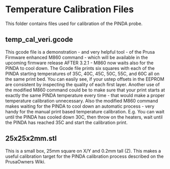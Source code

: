 # Temperature Calibration Files
This folder contains files used for calibration of the PINDA probe.
## temp_cal_veri.gcode
This gcode file is a demonstration - and very helpful tool - of the Prusa Firmware enhanced M860 command - which will be available in the upcoming firmware release AFTER 3.2.1 - M860 now waits also for the PINDA to cool down. The Gcode file prints six squares with each of the PINDA starting temperatures of 35C, 40C, 45C, 50C, 55C, and 60C all on the same print bed. You can easily see, if your ustep offsets in the EEPROM are consistent by inspecting the quality of each first layer.
Another use of the modified M860 command could be to make sure that your print starts at exactly the same PINDA temperature every time  - that would make a proper temperature calibration unnecessary.
Also the modified M860 command makes waiting for the PINDA to cool down an automatic process - very handy for the manual print based temperature calibration. E.g. You can wait until the PINDA has cooled down 30C, then throw on the heaters, wait until the PINDA has reached 35C and start the calibration print.
## 25x25x2mm.stl
This is a small box, 25mm square on X/Y and 0.2mm tall (Z). This makes a useful calibration target for the PINDA calibration process described on the PrusaOwners Wiki.